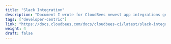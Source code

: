 ```yaml
---
title: "Slack Integration"
description: "Document I wrote for CloudBees newest app integrations geared specifically towards creating a developer-centric workflow. I was the lone writer on this project."
tags: ["developer-centric"]
link: "https://docs.cloudbees.com/docs/cloudbees-ci/latest/slack-integration/slack-integration-intro"
weight: 4
draft: false
---
```

